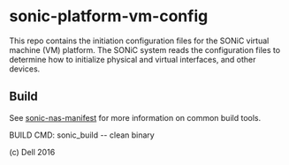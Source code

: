 sonic-platform-vm-config
========================
This repo contains the initiation configuration files for the SONiC virtual machine (VM) platform. The SONiC system reads the configuration files to determine how to initialize physical and virtual interfaces, and other devices.

Build
--------
See [sonic-nas-manifest](https://www.github.com/Azure/sonic-nas-manifest) for more information on common build tools.

BUILD CMD: sonic_build -- clean binary

(c) Dell 2016
